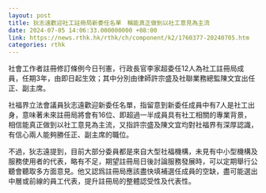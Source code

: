 ```yaml
---
layout: post
title: 狄志遠歡迎社工註冊局新委任名單　稱能真正做到以社工意見為主流
date: 2024-07-05 14:06:33.000000000 +08:00
link: https://news.rthk.hk/rthk/ch/component/k2/1760377-20240705.htm
categories: rthk
---
```


社會工作者註冊修訂條例今日刊憲，行政長官李家超委任12人為社工註冊局成員，任期3年，由即日起生效；其中分別由律師許宗盛及社聯業務總監陳文宜出任正、副主席。

社福界立法會議員狄志遠歡迎新委任名單，指留意到新委任成員中有7人是社工出身，意味著未來註冊局將會有16位、即超過一半成員具有社工相關的專業背景，相信能真正做到以社工意見為主流，又指許宗盛及陳文宜均對社福界有深厚認識，有信心兩人能夠勝任正、副主席的職位。

不過，狄志遠提到，目前大部分委員都是來自大型社福機構，未見有中小型機構及服務使用者的代表，略有不足，期望註冊局日後討論服務發展時，可以定期舉行公聽會聽取多方面意見。他又認爲註冊局應該盡快填補選任成員的空缺，盡可能選出中層或前線的員工代表，提升註冊局的整體認受性及代表性。

